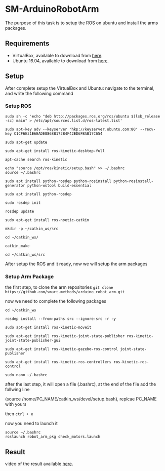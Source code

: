 # SM-ArduinoRobotArm
The purpose of this task is to setup the ROS on ubuntu and install the arms packages.

## Requirements  
- VirtualBox, available to download from [here](https://www.virtualbox.org/wiki/Downloads).
- Ubuntu 16.04, available to download from [here](https://releases.ubuntu.com/16.04/).

## Setup

After complete setup the VirtualBox and Ubuntu:
navigate to the terminal, and write the following command

### Setup ROS
```
sudo sh -c 'echo "deb http://packages.ros.org/ros/ubuntu $(lsb_release -sc) main" > /etc/apt/sources.list.d/ros-latest.list'

sudo apt-key adv --keyserver 'hkp://keyserver.ubuntu.com:80' --recv-key C1CF6E31E6BADE8868B172B4F42ED6FBAB17C654

sudo apt-get update

sudo apt-get install ros-kinetic-desktop-full

apt-cache search ros-kinetic

echo "source /opt/ros/kinetic/setup.bash" >> ~/.bashrc
source ~/.bashrc

sudo apt install python-rosdep python-rosinstall python-rosinstall-generator python-wstool build-essential

sudo apt install python-rosdep

sudo rosdep init

rosdep update

sudo apt-get install ros-noetic-catkin

mkdir -p ~/catkin_ws/src

cd ~/catkin_ws/

catkin_make

cd ~/catkin_ws/src
```

After setup the ROS and it ready, now we will setup the arm packages
### Setup Arm Package
the first step, to clone the arm repositories ```git clone https://github.com/smart-methods/arduino_robot_arm.git ```

now we need to complete the following packages
```
cd ~/catkin_ws

rosdep install --from-paths src --ignore-src -r -y

sudo apt-get install ros-kinetic-moveit

sudo apt-get install ros-kinetic-joint-state-publisher ros-kinetic-joint-state-publisher-gui

sudo apt-get install ros-kinetic-gazebo-ros-control joint-state-publisher

sudo apt-get install ros-kinetic-ros-controllers ros-kinetic-ros-control

sudo nano ~/.bashrc
```
after the last step, it will open a file (.bashrc), at the end of the file add the follwing line

(source /home/PC_NAME/catkin_ws/devel/setup.bash), replcae PC_NAME with yours

then ```ctrl + o```

now you need to launch it

```
source ~/.bashrc
roslaunch robot_arm_pkg check_motors.launch
```

## Result
video of the result available [here](https://github.com/meshalAlbishi/SM-ROS-ArduinoRobotArm/blob/main/arm.mp4).
